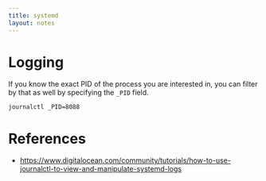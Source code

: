 ```yaml
---
title: systemd
layout: notes
---
```


# Logging

If you know the exact PID of the process you are interested in, you can filter by that as well by specifying the `_PID` field.
 
```shell
journalctl _PID=8088
```

# References
* https://www.digitalocean.com/community/tutorials/how-to-use-journalctl-to-view-and-manipulate-systemd-logs
